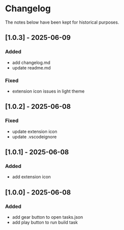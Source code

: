 # Changelog

The notes below have been kept for historical purposes.

## [1.0.3] - 2025-06-09

### Added

- add changelog.md
- update readme.md

### Fixed

- extension icon issues in light theme

## [1.0.2] - 2025-06-08

### Fixed

- update extension icon
- update .vscodeignore

## [1.0.1] - 2025-06-08

### Added

- add extension icon

## [1.0.0] - 2025-06-08

### Added

- add gear button to open tasks.json
- add play button to run build task
